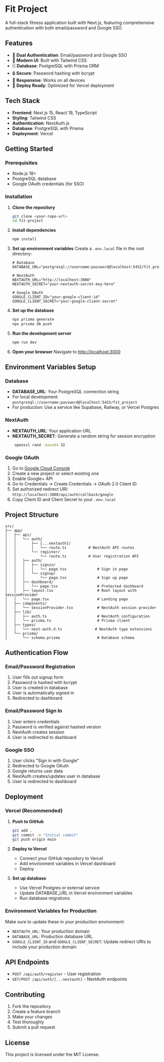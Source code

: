 # Fit Project

A full-stack fitness application built with Next.js, featuring comprehensive authentication with both email/password and Google SSO.

## Features

- 🔐 **Dual Authentication**: Email/password and Google SSO
- 🎨 **Modern UI**: Built with Tailwind CSS
- 🗄️ **Database**: PostgreSQL with Prisma ORM
- 🔒 **Secure**: Password hashing with bcrypt
- 📱 **Responsive**: Works on all devices
- 🚀 **Deploy Ready**: Optimized for Vercel deployment

## Tech Stack

- **Frontend**: Next.js 15, React 19, TypeScript
- **Styling**: Tailwind CSS
- **Authentication**: NextAuth.js
- **Database**: PostgreSQL with Prisma
- **Deployment**: Vercel

## Getting Started

### Prerequisites

- Node.js 18+ 
- PostgreSQL database
- Google OAuth credentials (for SSO)

### Installation

1. **Clone the repository**
   ```bash
   git clone <your-repo-url>
   cd fit-project
   ```

2. **Install dependencies**
   ```bash
   npm install
   ```

3. **Set up environment variables**
   Create a `.env.local` file in the root directory:
   ```env
   # Database
   DATABASE_URL="postgresql://username:password@localhost:5432/fit_project"
   
   # NextAuth
   NEXTAUTH_URL="http://localhost:3000"
   NEXTAUTH_SECRET="your-nextauth-secret-key-here"
   
   # Google OAuth
   GOOGLE_CLIENT_ID="your-google-client-id"
   GOOGLE_CLIENT_SECRET="your-google-client-secret"
   ```

4. **Set up the database**
   ```bash
   npx prisma generate
   npx prisma db push
   ```

5. **Run the development server**
   ```bash
   npm run dev
   ```

6. **Open your browser**
   Navigate to [http://localhost:3000](http://localhost:3000)

## Environment Variables Setup

### Database
- **DATABASE_URL**: Your PostgreSQL connection string
- For local development: `postgresql://username:password@localhost:5432/fit_project`
- For production: Use a service like Supabase, Railway, or Vercel Postgres

### NextAuth
- **NEXTAUTH_URL**: Your application URL
- **NEXTAUTH_SECRET**: Generate a random string for session encryption
  ```bash
   openssl rand -base64 32
   ```

### Google OAuth
1. Go to [Google Cloud Console](https://console.cloud.google.com/)
2. Create a new project or select existing one
3. Enable Google+ API
4. Go to Credentials → Create Credentials → OAuth 2.0 Client ID
5. Set authorized redirect URI: `http://localhost:3000/api/auth/callback/google`
6. Copy Client ID and Client Secret to your `.env.local`

## Project Structure

```
src/
├── app/
│   ├── api/
│   │   └── auth/
│   │       ├── [...nextauth]/
│   │       │   └── route.ts          # NextAuth API routes
│   │       └── register/
│   │           └── route.ts          # User registration API
│   │   ├── auth/
│   │   │   ├── signin/
│   │   │   │   └── page.tsx              # Sign in page
│   │   │   └── signup/
│   │   │       └── page.tsx              # Sign up page
│   │   ├── dashboard/
│   │   │   └── page.tsx                  # Protected dashboard
│   │   ├── layout.tsx                    # Root layout with SessionProvider
│   │   └── page.tsx                      # Landing page
│   ├── components/
│   │   └── SessionProvider.tsx           # NextAuth session provider
│   ├── lib/
│   │   ├── auth.ts                       # NextAuth configuration
│   │   └── prisma.ts                     # Prisma client
│   ├── types/
│   │   └── next-auth.d.ts               # NextAuth type extensions
│   └── prisma/
│       └── schema.prisma                 # Database schema
```

## Authentication Flow

### Email/Password Registration
1. User fills out signup form
2. Password is hashed with bcrypt
3. User is created in database
4. User is automatically signed in
5. Redirected to dashboard

### Email/Password Sign In
1. User enters credentials
2. Password is verified against hashed version
3. NextAuth creates session
4. User is redirected to dashboard

### Google SSO
1. User clicks "Sign in with Google"
2. Redirected to Google OAuth
3. Google returns user data
4. NextAuth creates/updates user in database
5. User is redirected to dashboard

## Deployment

### Vercel (Recommended)

1. **Push to GitHub**
   ```bash
   git add .
   git commit -m "Initial commit"
   git push origin main
   ```

2. **Deploy to Vercel**
   - Connect your GitHub repository to Vercel
   - Add environment variables in Vercel dashboard
   - Deploy

3. **Set up database**
   - Use Vercel Postgres or external service
   - Update DATABASE_URL in Vercel environment variables
   - Run database migrations

### Environment Variables for Production

Make sure to update these in your production environment:
- `NEXTAUTH_URL`: Your production domain
- `DATABASE_URL`: Production database URL
- `GOOGLE_CLIENT_ID` and `GOOGLE_CLIENT_SECRET`: Update redirect URIs to include your production domain

## API Endpoints

- `POST /api/auth/register` - User registration
- `GET/POST /api/auth/[...nextauth]` - NextAuth endpoints

## Contributing

1. Fork the repository
2. Create a feature branch
3. Make your changes
4. Test thoroughly
5. Submit a pull request

## License

This project is licensed under the MIT License.
